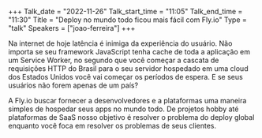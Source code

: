 +++
Talk_date = "2022-11-26"
Talk_start_time = "11:05"
Talk_end_time = "11:30"
Title = "Deploy no mundo todo ficou mais fácil com Fly.io"
Type = "talk"
Speakers = ["joao-ferreira"]
+++

Na internet de hoje latência é inimiga da experiência do usuário. Não importa se seu framework JavaScript tenha cache de toda a aplicação em um Service Worker, no segundo que você começar a cascata de requisições HTTP do Brasil para o seu servidor hospedado em uma cloud dos Estados Unidos você vai começar os períodos de espera. E se seus usuários não forem apenas de um país?

A Fly.io buscar fornecer a desenvolvedores e a plataformas uma maneira simples de hospedar seus apps no mundo todo. De projetos hobby até plataformas de SaaS nosso objetivo é resolver o problema do deploy global enquanto você foca em resolver os problemas de seus clientes.
